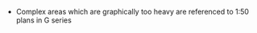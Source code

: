 - Complex areas which are graphically too heavy are referenced to <span class="highlight-red">1:50</span> plans in G series